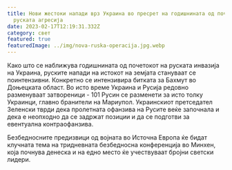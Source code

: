 ```yaml
---
title: Нови жестоки напади врз Украина во пресрет на годишнината од почетокот на
  руската агресија
date: 2023-02-17T12:19:31.332Z
category: свет
featured: true
featuredImage: ../img/nova-ruska-operacija.jpg.webp
---
```


Како што се наближува годишнината од почетокот на руската инвазија на Украина, руските напади на истокот на земјата стануваат се поинтензивни. Конкретно се интензивира битката за Бахмут во Доњецката област. Во исто време Украина и Русија редовно разменуваат затвореници - 101 Русин се разменети за исто толку Украинци, главно бранители на Мариупол. Украинскиот претседател Зеленски тврди дека пролетната офанзива на Русите веќе започнала и дека е неопходно да се задржат позиции и да се подготви за евентуална контраофанзива.

Безбедносните предизвици од војната во Источна Европа ќе бидат клучната тема на тридневната безбедносна конференција во Минхен, која почнува денеска и на едно место ќе учествуваат бројни светски лидери.
